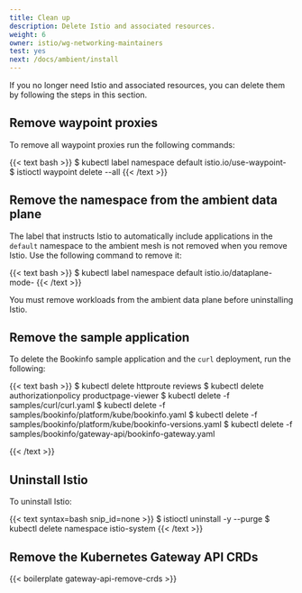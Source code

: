 ```yaml
---
title: Clean up
description: Delete Istio and associated resources.
weight: 6
owner: istio/wg-networking-maintainers
test: yes
next: /docs/ambient/install
---
```


If you no longer need Istio and associated resources, you can delete them by following the steps in this section.

## Remove waypoint proxies

To remove all waypoint proxies run the following commands:

{{< text bash >}}
$ kubectl label namespace default istio.io/use-waypoint-
$ istioctl waypoint delete --all
{{< /text >}}

## Remove the namespace from the ambient data plane

The label that instructs Istio to automatically include applications in the `default` namespace to the ambient mesh is not removed when you remove Istio. Use the following command to remove it:

{{< text bash >}}
$ kubectl label namespace default istio.io/dataplane-mode-
{{< /text >}}

You must remove workloads from the ambient data plane before uninstalling Istio.

## Remove the sample application

To delete the Bookinfo sample application and the `curl` deployment, run the following:

{{< text bash >}}
$ kubectl delete httproute reviews
$ kubectl delete authorizationpolicy productpage-viewer
$ kubectl delete -f samples/curl/curl.yaml
$ kubectl delete -f samples/bookinfo/platform/kube/bookinfo.yaml
$ kubectl delete -f samples/bookinfo/platform/kube/bookinfo-versions.yaml
$ kubectl delete -f samples/bookinfo/gateway-api/bookinfo-gateway.yaml

{{< /text >}}

## Uninstall Istio

To uninstall Istio:

{{< text syntax=bash snip_id=none >}}
$ istioctl uninstall -y --purge
$ kubectl delete namespace istio-system
{{< /text >}}

## Remove the Kubernetes Gateway API CRDs

{{< boilerplate gateway-api-remove-crds >}}
